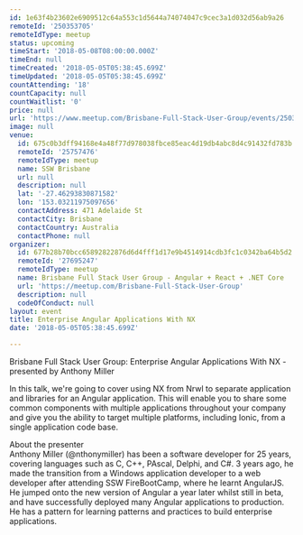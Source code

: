 ```yaml
---
id: 1e63f4b23602e6909512c64a553c1d5644a74074047c9cec3a1d032d56ab9a26
remoteId: '250353705'
remoteIdType: meetup
status: upcoming
timeStart: '2018-05-08T08:00:00.000Z'
timeEnd: null
timeCreated: '2018-05-05T05:38:45.699Z'
timeUpdated: '2018-05-05T05:38:45.699Z'
countAttending: '18'
countCapacity: null
countWaitlist: '0'
price: null
url: 'https://www.meetup.com/Brisbane-Full-Stack-User-Group/events/250353705/'
image: null
venue:
  id: 675c0b3dff94168e4a48f77d978038fbce85eac4d19db4abc8d4c91432fd783b
  remoteId: '25757476'
  remoteIdType: meetup
  name: SSW Brisbane
  url: null
  description: null
  lat: '-27.46293830871582'
  lon: '153.03211975097656'
  contactAddress: 471 Adelaide St
  contactCity: Brisbane
  contactCountry: Australia
  contactPhone: null
organizer:
  id: 677b28b70bcc65892822876d6d4fff1d17e9b4514914cdb3fc1c0342ba64b5d2
  remoteId: '27695247'
  remoteIdType: meetup
  name: Brisbane Full Stack User Group - Angular + React + .NET Core
  url: 'https://meetup.com/Brisbane-Full-Stack-User-Group'
  description: null
  codeOfConduct: null
layout: event
title: Enterprise Angular Applications With NX
date: '2018-05-05T05:38:45.699Z'

---
```

<p>Brisbane Full Stack User Group: Enterprise Angular Applications With NX - presented by Anthony Miller</p> <p>In this talk, we're going to cover using NX from Nrwl to separate application and libraries for an Angular application. This will enable you to share some common components with multiple applications throughout your company and give you the ability to target multiple platforms, including Ionic, from a single application code base.</p> <p>About the presenter<br/>Anthony Miller (@nthonymiller) has been a software developer for 25 years, covering languages such as C, C++, PAscal, Delphi, and C#. 3 years ago, he made the transition from a Windows application developer to a web developer after attending SSW FireBootCamp, where he learnt AngularJS. He jumped onto the new version of Angular a year later whilst still in beta, and have successfully deployed many Angular applications to production. He has a pattern for learning patterns and practices to build enterprise applications.</p>
